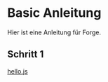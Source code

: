 # Basic Anleitung

Hier ist eine Anleitung für Forge.

## Schritt 1

[hello.js](../../../_snippets/hello.js ':include :type=code')
